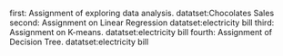 
first:
Assignment of exploring data analysis.
datatset:Chocolates Sales
second:
Assignment on Linear Regression
datatset:electricity bill
third:
Assignment on K-means.
datatset:electricity bill
fourth:
Assignment of Decision Tree.
datatset:electricity bill
